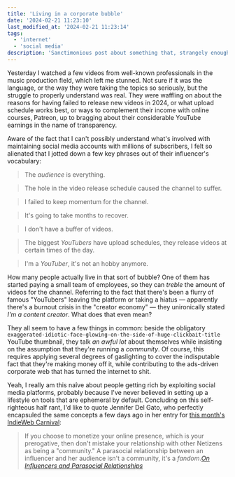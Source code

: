 ```yaml
---
title: 'Living in a corporate bubble'
date: '2024-02-21 11:23:10'
last_modified_at: '2024-02-21 11:23:14'
tags:
  - 'internet'
  - 'social media'
description: 'Sanctimonious post about something that, strangely enough, just occurred to me: normal people can easily turn into soulless sellers, casually dropping ridiculous corporate jargon while taking money out of the same group they call <em>community</em>.'
---
```

Yesterday I watched a few videos from well-known professionals in the music production field, which left me stunned. Not sure if it was the language, or the way they were taking the topics so seriously, but the struggle to properly understand was real. They were waffling on about the reasons for having failed to release new videos in 2024, or what upload schedule works best, or ways to complement their income with online courses, Patreon, up to bragging about their considerable YouTube earnings in the name of transparency.

Aware of the fact that I can't possibly understand what's involved with maintaining social media accounts with millions of subscribers, I felt so alienated that I jotted down a few key phrases out of their influencer's vocabulary:

> The _audience_ is everything.

> The hole in the video release schedule caused the channel to suffer.

> I failed to keep momentum for the channel.

> It's going to take months to recover.

> I don't have a buffer of videos.

> The biggest _YouTubers_ have upload schedules, they release videos at certain times of the day.

> I'm a _YouTuber_, it's not an hobby anymore.

How many people actually live in that sort of bubble? One of them has started paying a small team of employees, so they can _treble_ the amount of videos for the channel. Referring to the fact that there's been a flurry of famous "YouTubers" leaving the platform or taking a hiatus — apparently there's a burnout crisis in the "creator economy" — they unironically stated _I'm a content creator_. What does that even mean?

They all seem to have a few things in common: beside the obligatory `exaggerated-idiotic-face-glowing-on-the-side-of-huge-clickbait-title` YouTube thumbnail, they talk _an awful lot_ about themselves while insisting on the assumption that they're running a _community_. Of course, this requires applying several degrees of gaslighting to cover the indisputable fact that they're making money off it, while contributing to the ads-driven corporate web that has turned the internet to shit.

Yeah, I really am this naîve about people getting rich by exploiting social media platforms, probably because I've never believed in setting up a lifestyle on tools that are ephemeral by default. Concluding on this self-righteous half rant, I'd like to quote Jennifer Del Gato, who perfectly encapsuled the same concepts a few days ago in her entry for [this month's IndieWeb Carnival](https://manuelmoreale.com/indieweb-carnival-digital-relationships):

> If you choose to monetize your online presence, which is your prerogative, then don't mistake your relationship with other Netizens as being a "community." A parasocial relationship between an influencer and her audience isn't a community, it's a _fandom_.<cite>[On Influencers and Parasocial Relationships](https://devastatia.com/on-influencers-and-parasocial-relationships)</cite>
